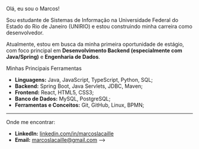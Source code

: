  Olá, eu sou o Marcos! 


 Sou estudante de Sistemas de Informação na Universidade Federal do Estado do Rio de Janeiro (UNIRIO)  e estou construindo minha carreira como      desenvolvedor.

 Atualmente, estou em busca da minha primeira oportunidade de estágio, com foco principal em <strong>Desenvolvimento Backend (especialmente com Java/Spring)</strong> e <strong>Engenharia de Dados</strong>.




 Minhas Principais Ferramentas

* **Linguagens:** Java, JavaScript, TypeScript, Python, SQL;
* **Backend:** Spring Boot, Java Servlets, JDBC, Maven;
* **Frontend:** React, HTML5, CSS3;
* **Banco de Dados:** MySQL, PostgreSQL;
* **Ferramentas e Conceitos:** Git, GitHub, Linux, BPMN;

---

 Onde me encontrar:

* **LinkedIn:** [linkedin.com/in/marcoslacaille](https://www.linkedin.com/in/marcoslacaille)
* **Email:** [marcoslacaille@gmail.com](mailto:marcoslacaille@gmail.com)
-->
